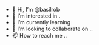 - 👋 Hi, I’m @basilrob 
- 👀 I’m interested in .
- 🌱 I’m currently learning 
- 💞️ I’m looking to collaborate on ..
- 📫 How to reach me ..

<!---
basilrob/basilrob is a ✨ special ✨ repository because its `README.md` (this file) appears on your GitHub profile.
You can click the Preview link to take a look at your changes.
--->
